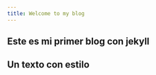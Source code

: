 ```yaml
---
title: Welcome to my blog
---
```


## Este es mi primer blog con jekyll
**Un texto con estilo**
--------
